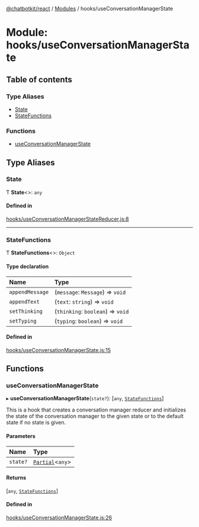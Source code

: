 [@chatbotkit/react](../README.md) / [Modules](../modules.md) / hooks/useConversationManagerState

# Module: hooks/useConversationManagerState

## Table of contents

### Type Aliases

- [State](hooks_useConversationManagerState.md#state)
- [StateFunctions](hooks_useConversationManagerState.md#statefunctions)

### Functions

- [useConversationManagerState](hooks_useConversationManagerState.md#useconversationmanagerstate)

## Type Aliases

### State

Ƭ **State**\<\>: `any`

#### Defined in

[hooks/useConversationManagerStateReducer.js:8](https://github.com/chatbotkit/node-sdk/blob/main/packages/react/src/hooks/useConversationManagerStateReducer.js#L8)

___

### StateFunctions

Ƭ **StateFunctions**\<\>: `Object`

#### Type declaration

| Name | Type |
| :------ | :------ |
| `appendMessage` | (`message`: `Message`) => `void` |
| `appendText` | (`text`: `string`) => `void` |
| `setThinking` | (`thinking`: `boolean`) => `void` |
| `setTyping` | (`typing`: `boolean`) => `void` |

#### Defined in

[hooks/useConversationManagerState.js:15](https://github.com/chatbotkit/node-sdk/blob/main/packages/react/src/hooks/useConversationManagerState.js#L15)

## Functions

### useConversationManagerState

▸ **useConversationManagerState**(`state?`): [`any`, [`StateFunctions`](hooks_useConversationManagerState.md#statefunctions)]

This is a hook that creates a conversation manager reducer and initializes
the state of the conversation manager to the given state or to the default
state if no state is given.

#### Parameters

| Name | Type |
| :------ | :------ |
| `state?` | [`Partial`]( https://www.typescriptlang.org/docs/handbook/utility-types.html#partialtype )\<`any`\> |

#### Returns

[`any`, [`StateFunctions`](hooks_useConversationManagerState.md#statefunctions)]

#### Defined in

[hooks/useConversationManagerState.js:26](https://github.com/chatbotkit/node-sdk/blob/main/packages/react/src/hooks/useConversationManagerState.js#L26)
